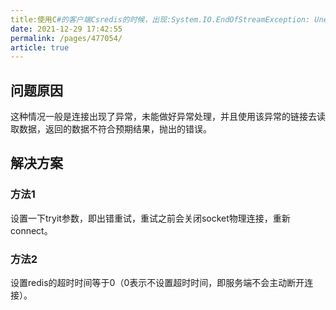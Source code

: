 ```yaml
---
title:使用C#的客户端Csredis的时候，出现:System.IO.EndOfStreamException: Unexpected end of stream; expected type 'Bulk'异常
date: 2021-12-29 17:42:55
permalink: /pages/477054/
article: true
---
```


## 问题原因

这种情况一般是连接出现了异常，未能做好异常处理，并且使用该异常的链接去读取数据，返回的数据不符合预期结果，抛出的错误。

## 解决方案

### 方法1

设置一下tryit参数，即出错重试，重试之前会关闭socket物理连接，重新connect。

### 方法2

设置redis的超时时间等于0（0表示不设置超时时间，即服务端不会主动断开连接）。
